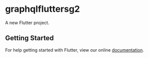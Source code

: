 # graphqlfluttersg2

A new Flutter project.

## Getting Started

For help getting started with Flutter, view our online
[documentation](https://flutter.io/).

